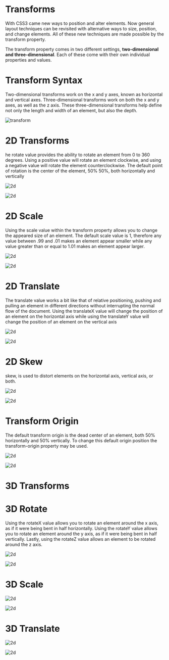 
# Transforms
With CSS3 came new ways to position and alter elements. Now general layout techniques can be revisited with alternative ways to size, position, and change elements. All of these new techniques are made possible by the transform property.

The transform property comes in two different settings, **two-dimensional and three-dimensional**. Each of these come with their own individual properties and values.

# Transform Syntax
Two-dimensional transforms work on the x and y axes, known as horizontal and vertical axes. Three-dimensional transforms work on both the x and y axes, as well as the z axis. These three-dimensional transforms help define not only the length and width of an element, but also the depth.

![transform](tran.png)


# 2D Transforms
he rotate value provides the ability to rotate an element from 0 to 360 degrees. Using a positive value will rotate an element clockwise, and using a negative value will rotate the element counterclockwise. The default point of rotation is the center of the element, 50% 50%, both horizontally and vertically

![2d](2d.png)


![2d](2dr.png)

# 2D Scale

Using the scale value within the transform property allows you to change the appeared size of an element. The default scale value is 1, therefore any value between .99 and .01 makes an element appear smaller while any value greater than or equal to 1.01 makes an element appear larger.


![2d](sc.png)


![2d](2sc.png)


# 2D Translate
The translate value works a bit like that of relative positioning, pushing and pulling an element in different directions without interrupting the normal flow of the document. Using the translateX value will change the position of an element on the horizontal axis while using the translateY value will change the position of an element on the vertical axis


![2d](tra.png)

![2d](tr.png)

# 2D Skew

skew, is used to distort elements on the horizontal axis, vertical axis, or both.

![2d](sk.png)

![2d](ske.png)

# Transform Origin
The default transform origin is the dead center of an element, both 50% horizontally and 50% vertically. To change this default origin position the transform-origin property may be used.

![2d](2org.png)

![2d](org.png)



# 3D Transforms

# 3D Rotate
Using the rotateX value allows you to rotate an element around the x axis, as if it were being bent in half horizontally. Using the rotateY value allows you to rotate an element around the y axis, as if it were being bent in half vertically. Lastly, using the rotateZ value allows an element to be rotated around the z axis.

![2d](3r.png)

![2d](3ro.png)


# 3D Scale

![2d](3s.png)

![2d](3sc.png)

# 3D Translate

![2d](3t.png)

![2d](3tr.png)
















